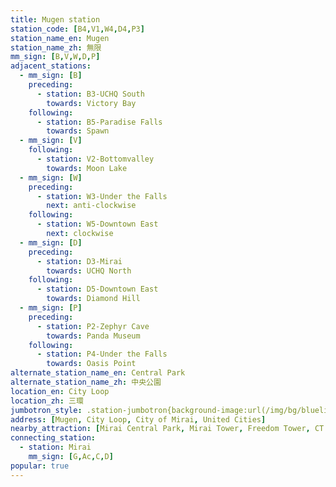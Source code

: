 ```yaml
---
title: Mugen station
station_code: [B4,V1,W4,D4,P3]
station_name_en: Mugen
station_name_zh: 無限
mm_sign: [B,V,W,D,P]
adjacent_stations:
  - mm_sign: [B]
    preceding:
      - station: B3-UCHQ South
        towards: Victory Bay
    following:
      - station: B5-Paradise Falls
        towards: Spawn
  - mm_sign: [V]
    following:
      - station: V2-Bottomvalley
        towards: Moon Lake
  - mm_sign: [W]
    preceding:
      - station: W3-Under the Falls
        next: anti-clockwise
    following:
      - station: W5-Downtown East
        next: clockwise
  - mm_sign: [D]
    preceding:
      - station: D3-Mirai
        towards: UCHQ North
    following:
      - station: D5-Downtown East
        towards: Diamond Hill
  - mm_sign: [P]
    preceding:
      - station: P2-Zephyr Cave
        towards: Panda Museum
    following:
      - station: P4-Under the Falls
        towards: Oasis Point
alternate_station_name_en: Central Park
alternate_station_name_zh: 中央公園
location_en: City Loop
location_zh: 三環
jumbotron_style: .station-jumbotron{background-image:url(/img/bg/blueline.png),url(/img/bg/victoryline.png),url(/img/bg/waterfallline.png),url(/img/bg/diamondline.png),url(/img/bg/pandaexpress.png);background-repeat:no-repeat;background-size:100% 10px,50% 10px,100% 10px,100% 10px;background-position:0 70px,right 100px,0 130px,0 160px,0 190px}
address: [Mugen, City Loop, City of Mirai, United Cities]
nearby_attraction: [Mirai Central Park, Mirai Tower, Freedom Tower, CT Centre, Three Storey Pagoda, Paradise Tower, Central Clock Tower]
connecting_station:
  - station: Mirai
    mm_sign: [G,Ac,C,D]
popular: true
---
```


